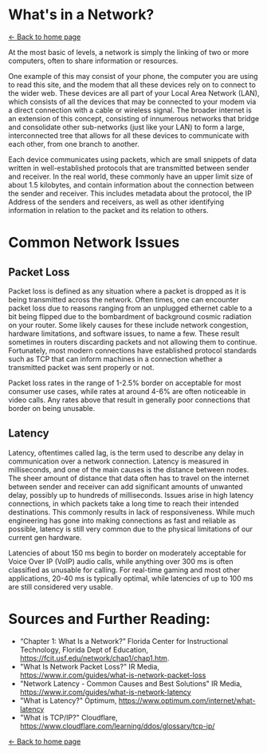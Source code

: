 
# What's in a Network?
[<- Back to home page](index.md)

At the most basic of levels, a network is simply the linking of two or more computers, often to share information or resources. 

One example of this may consist of your phone, the computer you are using to read this site, and the modem that all these devices rely on to connect to the wider web. These devices are all part of your Local Area Network (LAN), which consists of all the devices that may be connected to your modem via a direct connection with a cable or wireless signal. The broader internet is an extension of this concept, consisting of innumerous networks that bridge and consolidate other sub-networks (just like your LAN) to form a large, interconnected tree that allows for all these devices to communicate with each other, from one branch to another. 

Each device communicates using packets, which are small snippets of data written in well-established protocols that are transmitted between sender and receiver. In the real world, these commonly have an upper limit size of about 1.5 kilobytes, and contain information about the connection between the sender and receiver. This includes metadata about the protocol, the IP Address of the senders and receivers, as well as other identifying information in relation to the packet and its relation to others.

# Common Network Issues

## Packet Loss
Packet loss is defined as any situation where a packet is dropped as it is being transmitted across the network. Often times, one can encounter packet loss due to reasons ranging from an unplugged ethernet cable to a bit being flipped due to the bombardment of background cosmic radiation on your router. Some likely causes for these include network congestion, hardware limitations, and software issues, to name a few. These result sometimes in routers discarding packets and not allowing them to continue. Fortunately, most modern connections have established protocol standards such as TCP that can inform machines in a connection whether a transmitted packet was sent properly or not. 

Packet loss rates in the range of 1-2.5% border on acceptable for most consumer use cases, while rates at around 4-6% are often noticeable in video calls. Any rates above that result in generally poor connections that border on being unusable. 

## Latency
Latency, oftentimes called lag, is the term used to describe any delay in communication over a network connection. Latency is measured in milliseconds, and one of the main causes is the distance between nodes. The sheer amount of distance that data often has to travel on the internet between sender and receiver can add significant amounts of unwanted delay, possibly up to hundreds of milliseconds. Issues arise in high latency connections, in which packets take a long time to reach their intended destinations. This commonly results in lack of responsiveness.  While much engineering has gone into making connections as fast and reliable as possible, latency is still very common due to the physical limitations of our current gen hardware.  

Latencies of about 150 ms begin to border on moderately acceptable for Voice Over IP (VoIP) audio calls, while anything over 300 ms is often classified as unusable for calling. For real-time gaming and most other applications, 20-40 ms is typically optimal, while latencies of up to 100 ms are still considered very usable.


# Sources and Further Reading:
- “Chapter 1: What Is a Network?” Florida Center for Instructional Technology, Florida Dept of Education, https://fcit.usf.edu/network/chap1/chap1.htm.
- "What Is Network Packet Loss?" IR Media, https://www.ir.com/guides/what-is-network-packet-loss
- "Network Latency - Common Causes and Best Solutions" IR Media, https://www.ir.com/guides/what-is-network-latency
- "What is Latency?" Optimum, https://www.optimum.com/internet/what-latency
- "What is TCP/IP?" Cloudflare, https://www.cloudflare.com/learning/ddos/glossary/tcp-ip/

[<- Back to home page](index.md)
